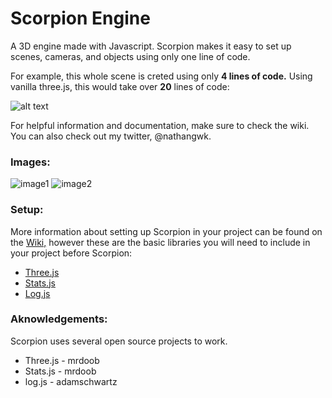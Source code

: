 # Scorpion Engine
A 3D engine made with Javascript. Scorpion makes it easy to set up scenes, cameras, and objects using only one line of code.

For example, this whole scene is creted using only **4 lines of code.** Using vanilla three.js, this would take over **20** lines of code:

![alt text](https://cdn1.imggmi.com/uploads/2019/9/10/5e8f6611a5682143158ac50015cf8deb-full.png)

For helpful information and documentation, make sure to check the wiki. You can also check out my twitter, @nathangwk.

### Images:

![image1](https://cdn1.imggmi.com/uploads/2019/9/12/9df346ac14a51f5892f2f276cd841f7f-full.png)
![image2](https://camo.githubusercontent.com/b35e851745ff46d1f2713bee5be4d46077aecf98/68747470733a2f2f63646e312e696d67676d692e636f6d2f75706c6f6164732f323031392f392f31312f34333836613966386436613037353565353739323831383964653331353265342d66756c6c2e706e67)

### Setup:
More information about setting up Scorpion in your project can be found on the [Wiki,](https://github.com/smallkitten-development/Scorpion-Engine/wiki) however these are the basic libraries you will need to include in your project before Scorpion:

* [Three.js](https://github.com/mrdoob/three.js/)
* [Stats.js](https://github.com/mrdoob/stats.js/)
* [Log.js](https://github.com/adamschwartz/log)

### Aknowledgements:
Scorpion uses several open source projects to work.

* Three.js - mrdoob
* Stats.js - mrdoob
* log.js - adamschwartz

